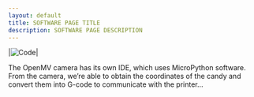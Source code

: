 ```yaml
---
layout: default
title: SOFTWARE PAGE TITLE
description: SOFTWARE PAGE DESCRIPTION
---
```


|![Code]({{site.baseurl}}/assets/css/code.png)|

The OpenMV camera has its own IDE, which uses MicroPython software. From the camera, we’re able to obtain the coordinates of the candy and convert them into G-code to communicate with the printer…
